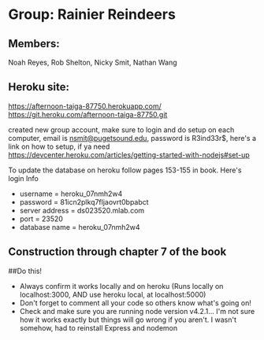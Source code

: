 # Group: Rainier Reindeers

## Members:
 Noah Reyes, Rob Shelton, Nicky Smit, Nathan Wang

## Heroku site:
https://afternoon-taiga-87750.herokuapp.com/
https://git.heroku.com/afternoon-taiga-87750.git

created new group account, make sure to login and do setup on each computer, email is nsmit@pugetsound.edu, password is R3ind33r$, here's a link on how to setup, if ya need
https://devcenter.heroku.com/articles/getting-started-with-nodejs#set-up

To update the database on heroku follow pages 153-155 in book. Here's login Info
- username = heroku_07nmh2w4
- password = 81icn2plkq7fljaovrt0bpabct
- server address = ds023520.mlab.com
- port = 23520
- database name = heroku_07nmh2w4

## Construction through chapter 7 of the book

##Do this!
- Always confirm it works locally and on heroku
(Runs locally on localhost:3000, AND use heroku local, at localhost:5000)
- Don't forget to comment all your code so others know what's going on!
- Check and make sure you are running node version v4.2.1... I'm not sure how it works exactly but things will go wrong if you aren't. I wasn't somehow, had to reinstall Express and nodemon
